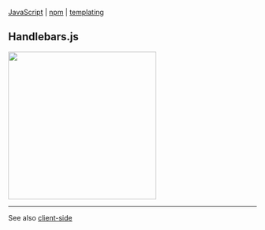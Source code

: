 [JavaScript](index.md) | [npm](npm.md) | [templating](../templating.md)

## Handlebars.js

<a href="http://handlebarsjs.com/">
  <img src="http://handlebarsjs.com/images/handlebars_logo.png" width="300"></img>
</a>





---

See also [client-side](../client-side.md)
